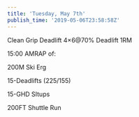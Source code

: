 ```yaml
---
title: 'Tuesday, May 7th'
publish_time: '2019-05-06T23:58:58Z'
---
```


Clean Grip Deadlift 4×6\@70% Deadlift 1RM

15:00 AMRAP of:

200M Ski Erg

15-Deadlifts (225/155)

15-GHD SItups

200FT Shuttle Run
